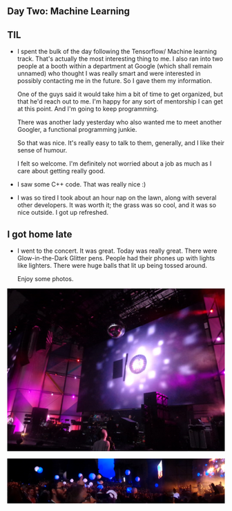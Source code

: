 ## Day Two: Machine Learning

## TIL

- I spent the bulk of the day following the Tensorflow/ Machine learning track.
  That's actually the most interesting thing to me. I also ran into two people
  at a booth within a department at Google (which shall remain unnamed)
  who thought I was really smart and were interested in possibly contacting me
  in the future. So I gave them my information. 
  
  One of the guys said it would take him a bit of time to get organized,
  but that he'd reach out to me. I'm happy for any sort of mentorship I can get at this point.
  And I'm going to keep programming. 
  
  There was another lady yesterday who also wanted me to meet another Googler,
  a functional programming junkie.
  
  So that was nice. It's really easy to talk to them, generally, and I like their sense
  of humour. 
  
  I felt so welcome. I'm definitely not worried about a job as much as I care about
  getting really good.
  
- I saw some C++ code. That was really nice :)

- I was so tired I took about an hour nap on the lawn, along with several other developers.
  It was worth it; the grass was so cool, and it was so nice outside. I got up refreshed.
  
## I got home late

- I went to the concert. It was great. Today was really great.
  There were Glow-in-the-Dark Glitter pens. 
  People had their phones up with lights like lighters.
  There were huge balls that lit up being tossed around. 
  
  Enjoy some photos.
  
![gl_201](/images/gl_201.png)

![gl_202](/images/gl_202.png)
